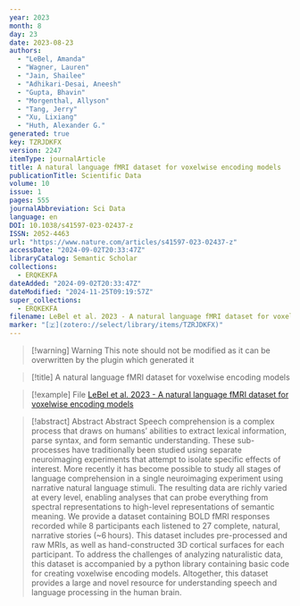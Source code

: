 ```yaml
---
year: 2023
month: 8
day: 23
date: 2023-08-23
authors:
  - "LeBel, Amanda"
  - "Wagner, Lauren"
  - "Jain, Shailee"
  - "Adhikari-Desai, Aneesh"
  - "Gupta, Bhavin"
  - "Morgenthal, Allyson"
  - "Tang, Jerry"
  - "Xu, Lixiang"
  - "Huth, Alexander G."
generated: true
key: TZRJDKFX
version: 2247
itemType: journalArticle
title: A natural language fMRI dataset for voxelwise encoding models
publicationTitle: Scientific Data
volume: 10
issue: 1
pages: 555
journalAbbreviation: Sci Data
language: en
DOI: 10.1038/s41597-023-02437-z
ISSN: 2052-4463
url: "https://www.nature.com/articles/s41597-023-02437-z"
accessDate: "2024-09-02T20:33:47Z"
libraryCatalog: Semantic Scholar
collections:
  - ERQKEKFA
dateAdded: "2024-09-02T20:33:47Z"
dateModified: "2024-11-25T09:19:57Z"
super_collections:
  - ERQKEKFA
filename: LeBel et al. 2023 - A natural language fMRI dataset for voxelwise encoding models
marker: "[🇿](zotero://select/library/items/TZRJDKFX)"
---
```


>[!warning] Warning
> This note should not be modified as it can be overwritten by the plugin which generated it

> [!title] A natural language fMRI dataset for voxelwise encoding models

> [!example] File
> [LeBel et al. 2023 - A natural language fMRI dataset for voxelwise encoding models](LeBel%20et%20al.%202023%20-%20A%20natural%20language%20fMRI%20dataset%20for%20voxelwise%20encoding%20models.pdf)

> [!abstract] Abstract
> Abstract
>             Speech comprehension is a complex process that draws on humans’ abilities to extract lexical information, parse syntax, and form semantic understanding. These sub-processes have traditionally been studied using separate neuroimaging experiments that attempt to isolate specific effects of interest. More recently it has become possible to study all stages of language comprehension in a single neuroimaging experiment using narrative natural language stimuli. The resulting data are richly varied at every level, enabling analyses that can probe everything from spectral representations to high-level representations of semantic meaning. We provide a dataset containing BOLD fMRI responses recorded while 8 participants each listened to 27 complete, natural, narrative stories (~6 hours). This dataset includes pre-processed and raw MRIs, as well as hand-constructed 3D cortical surfaces for each participant. To address the challenges of analyzing naturalistic data, this dataset is accompanied by a python library containing basic code for creating voxelwise encoding models. Altogether, this dataset provides a large and novel resource for understanding speech and language processing in the human brain.

